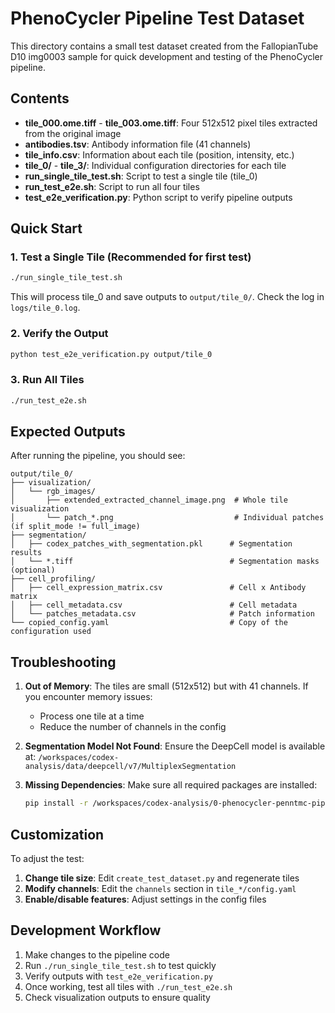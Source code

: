 # PhenoCycler Pipeline Test Dataset

This directory contains a small test dataset created from the FallopianTube D10 img0003 sample for quick development and testing of the PhenoCycler pipeline.

## Contents

- **tile_000.ome.tiff** - **tile_003.ome.tiff**: Four 512x512 pixel tiles extracted from the original image
- **antibodies.tsv**: Antibody information file (41 channels)
- **tile_info.csv**: Information about each tile (position, intensity, etc.)
- **tile_0/** - **tile_3/**: Individual configuration directories for each tile
- **run_single_tile_test.sh**: Script to test a single tile (tile_0)
- **run_test_e2e.sh**: Script to run all four tiles
- **test_e2e_verification.py**: Python script to verify pipeline outputs

## Quick Start

### 1. Test a Single Tile (Recommended for first test)
```bash
./run_single_tile_test.sh
```

This will process tile_0 and save outputs to `output/tile_0/`. Check the log in `logs/tile_0.log`.

### 2. Verify the Output
```bash
python test_e2e_verification.py output/tile_0
```

### 3. Run All Tiles
```bash
./run_test_e2e.sh
```

## Expected Outputs

After running the pipeline, you should see:

```
output/tile_0/
├── visualization/
│   └── rgb_images/
│       ├── extended_extracted_channel_image.png  # Whole tile visualization
│       └── patch_*.png                           # Individual patches (if split_mode != full_image)
├── segmentation/
│   ├── codex_patches_with_segmentation.pkl      # Segmentation results
│   └── *.tiff                                   # Segmentation masks (optional)
├── cell_profiling/
│   ├── cell_expression_matrix.csv               # Cell x Antibody matrix
│   ├── cell_metadata.csv                        # Cell metadata
│   └── patches_metadata.csv                     # Patch information
└── copied_config.yaml                           # Copy of the configuration used
```

## Troubleshooting

1. **Out of Memory**: The tiles are small (512x512) but with 41 channels. If you encounter memory issues:
   - Process one tile at a time
   - Reduce the number of channels in the config

2. **Segmentation Model Not Found**: Ensure the DeepCell model is available at:
   `/workspaces/codex-analysis/data/deepcell/v7/MultiplexSegmentation`

3. **Missing Dependencies**: Make sure all required packages are installed:
   ```bash
   pip install -r /workspaces/codex-analysis/0-phenocycler-penntmc-pipeline/requirements.txt
   ```

## Customization

To adjust the test:

1. **Change tile size**: Edit `create_test_dataset.py` and regenerate tiles
2. **Modify channels**: Edit the `channels` section in `tile_*/config.yaml`
3. **Enable/disable features**: Adjust settings in the config files

## Development Workflow

1. Make changes to the pipeline code
2. Run `./run_single_tile_test.sh` to test quickly
3. Verify outputs with `test_e2e_verification.py`
4. Once working, test all tiles with `./run_test_e2e.sh`
5. Check visualization outputs to ensure quality
